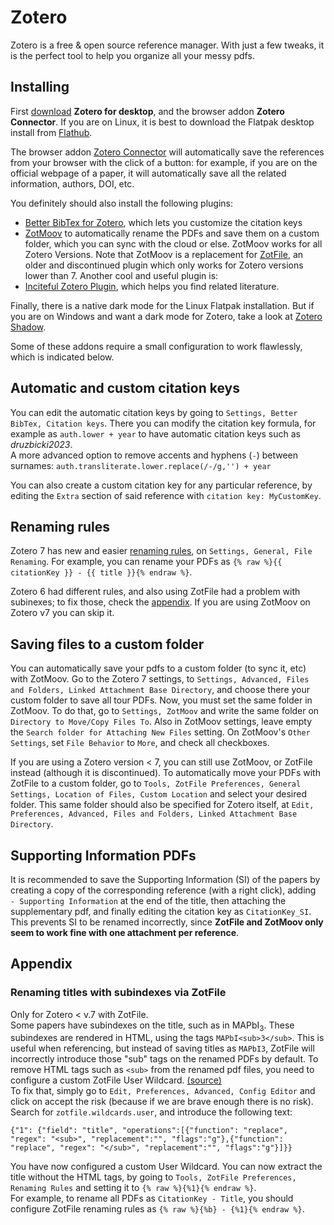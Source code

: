 # Zotero

Zotero is a free & open source reference manager. With just a few tweaks, it is the perfect tool to help you organize all your messy pdfs.

## Installing

First [download](https://www.zotero.org/download/) __Zotero for desktop__, and the browser addon __Zotero Connector__. If you are on Linux, it is best to download the Flatpak desktop install from [Flathub](https://flathub.org/apps/org.zotero.Zotero).  

The browser addon [Zotero Connector](https://www.zotero.org/download/) will automatically save the references from your browser with the click of a button: for example, if you are on the official webpage of a paper, it will automatically save all the related information, authors, DOI, etc.  

You definitely should also install the following plugins:
- [Better BibTex for Zotero](https://retorque.re/zotero-better-bibtex/installation/index.html), which lets you customize the citation keys
- [ZotMoov](https://github.com/wileyyugioh/zotmoov) to automatically rename the PDFs and save them on a custom folder, which you can sync with the cloud or else. ZotMoov works for all Zotero Versions. Note that ZotMoov is a replacement for [ZotFile](http://zotfile.com/#how-to-install--set-up-zotfile), an older and discontinued plugin which only works for Zotero versions lower than 7.
Another cool and useful plugin is:
- [Inciteful Zotero Plugin](https://github.com/inciteful-xyz/inciteful-zotero-plugin), which helps you find related literature.  

Finally, there is a native dark mode for the Linux Flatpak installation. But if you are on Windows and want a dark mode for Zotero, take a look at [Zotero Shadow](https://github.com/pablogila/ZoteroShadow).  

Some of these addons require a small configuration to work flawlessly, which is indicated below.  

## Automatic and custom citation keys

You can edit the automatic citation keys by going to `Settings, Better BibTex, Citation keys`. There you can modify the citation key formula, for example as `auth.lower + year` to have automatic citation keys such as _druzbicki2023_.  
A more advanced option to remove accents and hyphens (`-`) between surnames: `auth.transliterate.lower.replace(/-/g,'') + year`  

You can also create a custom citation key for any particular reference, by editing the `Extra` section of said reference with `citation key: MyCustomKey`.  

## Renaming rules

Zotero 7 has new and easier [renaming rules](https://www.zotero.org/support/file_renaming), on `Settings, General, File Renaming`. For example, you can rename your PDFs as `{% raw %}{{ citationKey }} - {{ title }}{% endraw %}`.   

Zotero 6 had different rules, and also using ZotFile had a problem with subinexes; to fix those, check the [appendix](#renaming-titles-with-subindexes-via-zotfile). If you are using ZotMoov on Zotero v7 you can skip it.  

## Saving files to a custom folder

You can automatically save your pdfs to a custom folder (to sync it, etc) with ZotMoov.
Go to the Zotero 7 settings, to `Settings, Advanced, Files and Folders, Linked Attachment Base Directory`, and choose there your custom folder to save all tour PDFs.
Now, you must set the same folder in ZotMoov. To do that, go to `Settings, ZotMoov` and write the same folder on `Directory to Move/Copy Files To`. Also in ZotMoov settings, leave empty the `Search folder for Attaching New Files` setting. On ZotMoov's `Other Settings`, set `File Behavior` to `More`, and check all checkboxes.  

If you are using a Zotero version < 7, you can still use ZotMoov, or ZotFile instead (although it is discontinued). To automatically move your PDFs with ZotFile to a custom folder, go to `Tools, ZotFile Preferences, General Settings, Location of Files, Custom Location` and select your desired folder. This same folder should also be specified for Zotero itself, at `Edit, Preferences, Advanced, Files and Folders, Linked Attachment Base Directory`.  

## Supporting Information PDFs

It is recommended to save the Supporting Information (SI) of the papers by creating a copy of the corresponding reference (with a right click), adding ` - Supporting Information` at the end of the title, then attaching the supplementary pdf, and finally editing the citation key as `CitationKey_SI`. This prevents SI to be renamed incorrectly, since __ZotFile and ZotMoov only seem to work fine with one attachment per reference__.  

## Appendix

### Renaming titles with subindexes via ZotFile

Only for Zotero < v.7 with ZotFile.  
Some papers have subindexes on the title, such as in MAPbI<sub>3</sub>. These subindexes are rendered in HTML, using the tags `MAPbI<sub>3</sub>`. This is useful when referencing, but instead of saving titles as `MAPbI3`, ZotFile will incorrectly introduce those "sub" tags on the renamed PDFs by default. To remove HTML tags such as `<sub>` from the renamed pdf files, you need to configure a custom ZotFile User Wildcard. [(source)](https://github.com/jlegewie/zotfile/issues/455)  
To fix that, simply go to `Edit, Preferences, Advanced, Config Editor` and click on accept the risk (because if we are brave enough there is no risk). Search for `zotfile.wildcards.user`, and introduce the following text:  
```
{"1": {"field": "title", "operations":[{"function": "replace", "regex": "<sub>", "replacement":"", "flags":"g"},{"function": "replace", "regex": "</sub>", "replacement":"", "flags":"g"}]}}
```
You have now configured a custom User Wildcard. You can now extract the title without the HTML tags, by going to `Tools, ZotFile Preferences, Renaming Rules` and setting it to `{% raw %}{%1}{% endraw %}`.  
For example, to rename all PDFs as `CitationKey - Title`, you should configure ZotFile renaming rules as `{% raw %}{%b} - {%1}{% endraw %}`.  

